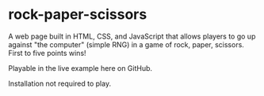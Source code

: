 # rock-paper-scissors

A web page built in HTML, CSS, and JavaScript that allows players to go up against "the computer" (simple RNG) in a game of rock, paper, scissors. First to five points wins!

Playable in the live example here on GitHub.

Installation not required to play.